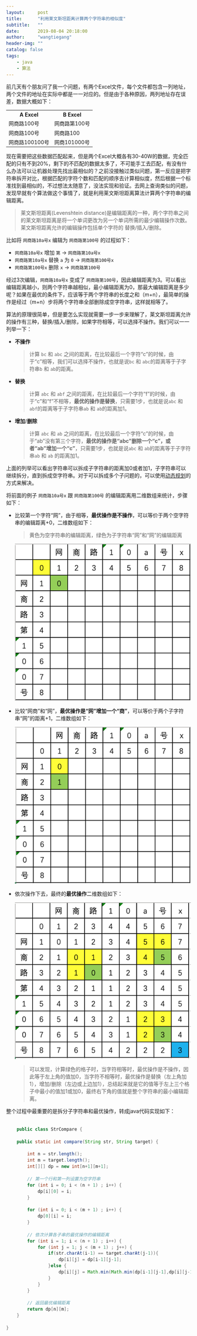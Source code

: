 ```yaml
---
layout:     post
title:      "利用莱文斯坦距离计算两个字符串的相似度"
subtitle:   ""
date:       2019-08-04 20:18:00
author:     "wangtiegang"
header-img: ""
catalog: false
tags:
    - java
    - 算法
---
```


前几天有个朋友问了我一个问题，有两个Excel文件，每个文件都包含一列地址，两个文件的地址在实际中都是一一对应的。但是由于各种原因，两列地址存在误差，数据大概如下：

<table>
    <tr>
        <th>A Excel</th>
        <th>B Excel</th>
    </tr>
    <tr><td>网商路100号</td><td>网商路第100号</td></tr>
    <tr><td>网商路100号</td><td>网商路100</td></tr>
    <tr><td>网商路100100号</td><td>网商101000号</td></tr>
</table>

现在需要把这些数据匹配起来，但是两个Excel大概各有30-40W的数据，完全匹配的只有不到20%，剩下的不匹配的数据太多了，不可能手工去匹配，有没有什么办法可以让机器处理先找出最相似的？之前没接触过类似问题，第一反应是把字符串拆开对比，根据匹配的字符个数和匹配的顺序去计算相似度，然后根据一个标准找到最相似的，不过想法太随意了，没法实现和验证。去网上查询类似的问题，发现早就有个算法做这个事情了，就是利用莱文斯坦距离算法计算两个字符串的编辑距离。

> 莱文斯坦距离(Levenshtein distance)是编辑距离的一种，两个字符串之间的莱文斯坦距离是将一个单词更改为另一个单词所需的最少编辑操作次数。莱文斯坦距离允许的编辑操作包括单个字符的 替换/插入/删除。

比如将 ```网商路10a号x``` 编辑为 ```网商路第100号``` 的过程如下：

* ```网商路10a号x``` 增加 ```第``` -> ```网商路第10a号x```
* ```网商路第10a号x``` 替换 ```a``` 为 ```0``` -> ```网商路第100号x```
* ```网商路第100号x``` 删除 ```x``` -> ```网商路第100号```

经过3次编辑，```网商路10a号x``` 变成了 ```网商路第100号```，因此编辑距离为3。可以看出编辑距离越小，则两个字符串越相似，最小编辑距离为0，那最大编辑距离是多少呢？如果在最优的条件下，应该等于两个字符串的长度之和（m+n），最简单的操作是经过（m+n）步将两个字符串全部删除成空字符串，这样就相等了。

算法的原理很简单，但是要怎么实现就需要一步一步来理解了，莱文斯坦距离允许的操作有三种，替换/插入/删除，如果字符相等，可以选择不操作。我们可以一一列举一下：

* **不操作**
  
  > 计算 ```bc``` 和 ```abc``` 之间的距离，在比较最后一个字符“c”的时候，由于“c”相等，我们可以选择不操作，也就是说```bc``` 和 ```abc```的距离等于子字符串```b``` 和 ```ab```的距离。

* **替换**
  
  > 计算 ```abc``` 和 ```abf``` 之间的距离，在比较最后一个字符“f”的时候，由于“c”和“f”不相等，**最优的操作是替换**，只需要1步，也就是说```abc``` 和 ```abf```的距离等于子字符串```ab``` 和 ```ab```的距离加1。

* **增加**/**删除**
  
  > 计算 ```abc``` 和 ```ab``` 之间的距离，在比较最后一个字符“c”的时候，由于“ab”没有第三个字符，**最优的操作是“abc”删除一个“c”，或者“ab”增加一个“c”**，只需要1步，也就是说```abc``` 和 ```ab```的距离等于子字符串```ab``` 和 ```ab``` 的距离加1。

上面的列举可以看出字符串可以拆成子字符串的距离加0或者加1，子字符串可以继续拆分，直到拆成空字符串。对于可以拆成多个子问题的，可以使用[动态规划](https://baike.baidu.com/item/%E5%8A%A8%E6%80%81%E8%A7%84%E5%88%92)的方式来解决。

将前面的例子 ```网商路10a号x``` 跟 ```网商路第100号``` 的编辑距离用二维数组来统计，步骤如下：

* 比较第一个字符“网”，由于相等，**最优操作是不操作**，可以等价于两个空字符串的编辑距离+0，二维数组如下：
  
  > 黄色为空字符串的编辑距离，绿色为子字符串“网”和“网”的编辑距离
  
  ![ld-1](/img/in-post/2019-08/ld-1.png)

* 比较“网商”和“网”，**最优操作是“网”增加一个“商”**，可以等价于两个子字符串“网”的距离+1，二维数组如下：

  ![ld-2](/img/in-post/2019-08/ld-2.png)

* 依次操作下去，最终的**最优操作**二维数组如下：
  
  ![ld-3](/img/in-post/2019-08/ld-3.png)
  
  > 可以发现，计算绿色的格子时，当字符相等时，最优操作是不操作，因此等于左上角的值加0，当字符不相等时，最优操作是替换（左上角加1），增加/删除（左边或上边加1），总结起来就是它的值等于左上三个格子中最小的值加1或加0，最终右下角的值就是整个字符串的最小编辑距离。

整个过程中最重要的是拆分子字符串和最优操作，转成java代码实现如下：

```java

    public class StrCompare {

    public static int compare(String str, String target) {

        int n = str.length();
        int m = target.length();
        int[][] dp = new int[n+1][m+1];

        // 第一个行和第一列设置为空字符串
        for (int i = 0; i < (n + 1) ; i++) {
            dp[i][0] = i;
        }

        for (int i = 0; i < (m + 1) ; i++) {
            dp[0][i] = i;
        }

        // 依次计算各子串的最优操作的编辑距离
        for (int i = 1; i < (n + 1) ; i++) {
            for (int j = 1; j < (m + 1) ; j++) {
                if(str.charAt(i-1) == target.charAt(j-1)){
                    dp[i][j] = dp[i-1][j-1];
                }else {
                    dp[i][j] = Math.min(Math.min(dp[i-1][j-1],dp[i][j-1]),dp[i-1][j]) + 1;
                }
            }
        }

        // 返回最优编辑距离
        return dp[n][m];
    }

}

```